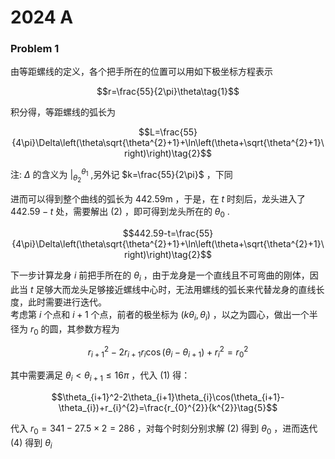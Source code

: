 # 2024 A

### Problem 1

由等距螺线的定义，各个把手所在的位置可以用如下极坐标方程表示

$$r=\frac{55}{2\pi}\theta\tag{1}$$

积分得，等距螺线的弧长为

$$L=\frac{55}{4\pi}\Delta\left(\theta\sqrt{\theta^{2}+1}+\ln\left(\theta+\sqrt{\theta^{2}+1}\right)\right)\tag{2}$$

注: $\Delta$ 的含义为 $|^{\theta_{1}}_{\theta_{2}}$ ,另外记 $k=\frac{55}{2\pi}$ ，下同

进而可以得到整个曲线的弧长为 $442.59\mathrm{m}$ ，于是，在 $t$ 时刻后，龙头进入了 $442.59-t$ 处，需要解出 $(2)$ ，即可得到龙头所在的 $\theta_{0}$ .

$$442.59-t=\frac{55}{4\pi}\Delta\left(\theta\sqrt{\theta^{2}+1}+\ln\left(\theta+\sqrt{\theta^{2}+1}\right)\right)\tag{2}$$

下一步计算龙身 $i$ 前把手所在的 $\theta_{i}$ ，由于龙身是一个直线且不可弯曲的刚体，因此当 $t$ 足够大而龙头足够接近螺线中心时，无法用螺线的弧长来代替龙身的直线长度，此时需要进行迭代。  
考虑第 $i$ 个点和 $i+1$ 个点，前者的极坐标为 $(k\theta_{i},\theta_{i})$ ，以之为圆心，做出一个半径为 $r_{0}$ 的圆，其参数方程为

$$r_{i+1}^{2}-2r_{i+1}r_{i}\cos(\theta_{i}-\theta_{i+1})+r_{i}^{2}=r_{0}^{2}\tag{4}$$

其中需要满足 $\theta_{i}<\theta_{i+1}\le 16\pi$ ，代入 $(1)$ 得：

$$\theta_{i+1}^2-2\theta_{i+1}\theta_{i}\cos(\theta_{i+1}-\theta_{i})+r_{i}^{2}=\frac{r_{0}^{2}}{k^{2}}\tag{5}$$

代入 $r_{0}=341-27.5\times 2=286$ ，对每个时刻分别求解 $(2)$ 得到 $\theta_{0}$ ，进而迭代 $(4)$ 得到 $\theta_{i}$

